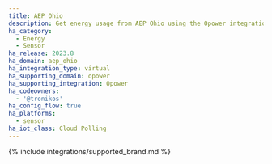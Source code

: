 ```yaml
---
title: AEP Ohio
description: Get energy usage from AEP Ohio using the Opower integration
ha_category:
  - Energy
  - Sensor
ha_release: 2023.8
ha_domain: aep_ohio
ha_integration_type: virtual
ha_supporting_domain: opower
ha_supporting_integration: Opower
ha_codeowners:
  - '@tronikos'
ha_config_flow: true
ha_platforms:
  - sensor
ha_iot_class: Cloud Polling
---
```


{% include integrations/supported_brand.md %}
